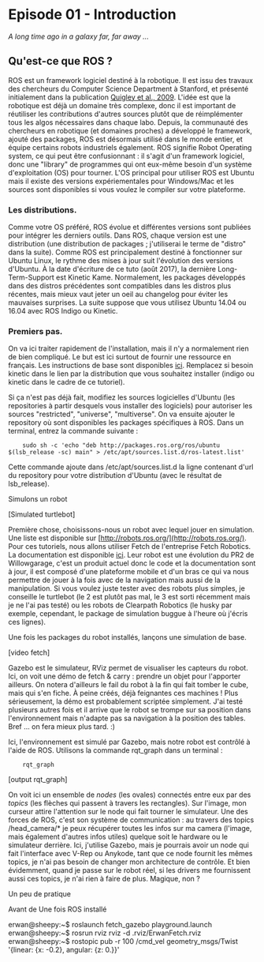 # Episode 01 - Introduction

_A long time ago in a galaxy far, far away ..._


## Qu'est-ce que ROS ?
ROS est un framework logiciel destiné à la robotique. Il est issu des travaux des chercheurs du Computer Science Department à Stanford, et présenté initialement dans la publication [Quigley et al., 2009](http://www.willowgarage.com/sites/default/files/icraoss09-ROS.pdf). L'idée est que la robotique est déjà un domaine très complexe, donc il est important de réutiliser les contributions d'autres sources plutôt que de réimplémenter tous les algos nécessaires dans chaque labo. Depuis, la communauté des chercheurs en robotique (et domaines proches) a développé le framework, ajouté des packages, ROS est désormais utilisé dans le monde entier, et équipe certains robots industriels également.
ROS signifie Robot Operating system, ce qui peut être confusionnant : il s'agit d'un framework logiciel, donc une "library" de programmes qui ont eux-même besoin d'un système d'exploitation (OS) pour tourner. L'OS principal pour utiliser ROS est Ubuntu mais il existe des versions expériementales pour Windows/Mac et les sources sont disponibles si vous voulez le compiler sur votre plateforme.

### Les distributions.
Comme votre OS préféré, ROS évolue et différentes versions sont publiées pour intégrer les derniers outils. Dans ROS, chaque version est une distribution (une distribution de packages ; j'utiliserai le terme de "distro" dans la suite). Comme ROS est principalement destiné à fonctionner sur Ubuntu Linux, le rythme des mises à jour suit l'évolution des versions d'Ubuntu. À la date d'écriture de ce tuto (août 2017), la dernière Long-Term-Support est Kinetic Kame. Normalement, les packages développés dans des distros précédentes sont compatibles dans les distros plus récentes, mais mieux vaut jeter un oeil au changelog pour éviter les mauvaises surprises. La suite suppose que vous utilisez Ubuntu 14.04 ou 16.04 avec ROS Indigo ou Kinetic.

### Premiers pas.
On va ici traiter rapidement de l'installation, mais il n'y a normalement rien de bien compliqué. Le but est ici surtout de fournir une ressource en français.
Les instructions de base sont disponibles [ici](http://wiki.ros.org/kinetic/Installation/Ubuntu). Remplacez si besoin kinetic dans le lien par la distribution que vous souhaitez installer (indigo ou kinetic dans le cadre de ce tutoriel).

Si ça n'est pas déjà fait, modifiez les sources logicielles d'Ubuntu (les repositories à partir desquels vous installer des logiciels) pour autoriser les sources "restricted", "universe", "multiverse".
On va ensuite ajouter le repository où sont disponibles les packages spécifiques à ROS. Dans un terminal, entrez la commande suivante :

```
    sudo sh -c 'echo "deb http://packages.ros.org/ros/ubuntu $(lsb_release -sc) main" > /etc/apt/sources.list.d/ros-latest.list'
```

Cette commande ajoute dans /etc/apt/sources.list.d la ligne contenant d'url du repository pour votre distribution d'Ubuntu (avec le résultat de lsb_release).


Simulons un robot

[Simulated turtlebot]

Première chose, choisissons-nous un robot avec lequel jouer en simulation. Une liste est disponible sur [http://robots.ros.org/](http://robots.ros.org/). Pour ces tutoriels, nous allons utiliser Fetch de l'entreprise Fetch Robotics. La documentation est disponible [ici](url=http://docs.fetchrobotics.com/gazebo.html). Leur robot est une évolution du PR2 de Willowgarage, c'est un produit actuel donc le code et la documentation sont à jour, il est composé d'une plateforme mobile et d'un bras ce qui va nous permettre de jouer à la fois avec de la navigation mais aussi de la manipulation. Si vous voulez juste tester avec des robots plus simples, je conseille le turtlebot (le 2 est plutôt pas mal, le 3 est sorti récemment mais je ne l'ai pas testé) ou les robots de Clearpath Robotics (le husky par exemple, cependant, le package de simulation buggue à l'heure où j'écris ces lignes).

Une fois les packages du robot installés, lançons une simulation de base.

[video fetch]

Gazebo est le simulateur, RViz permet de visualiser les capteurs du robot. Ici, on voit une démo de fetch & carry : prendre un objet pour l'apporter ailleurs. On notera d'ailleurs le fail du robot à la fin qui fait tomber le cube, mais qui s'en fiche. À peine créés, déjà feignantes ces machines !
Plus sérieusement, la démo est probablement scriptée simplement. J'ai testé plusieurs autres fois et il arrive que le robot se trompe sur sa position dans l'environnement mais n'adapte pas sa navigation à la position des tables. Bref ... on fera mieux plus tard. :)

Ici, l'environnement est simulé par Gazebo, mais notre robot est contrôlé à l'aide de ROS. Utilisons la commande rqt_graph dans un terminal :

```
    rqt_graph
```

[output rqt_graph]

On voit ici un ensemble de *nodes* (les ovales) connectés entre eux par des *topics* (les flèches qui passent à travers les rectangles). Sur l'image, mon curseur attire l'attention sur le node qui fait tourner le simulateur. Une des forces de ROS, c'est son système de communication : au travers des topics /head_camera/* je peux récupérer toutes les infos sur ma camera (l'image, mais également d'autres infos utiles) quelque soit le hardware ou le simulateur derrière. Ici, j'utilise Gazebo, mais je pourrais avoir un node qui fait l'interface avec V-Rep ou Anykode, tant que ce node fournit les mêmes topics, je n'ai pas besoin de changer mon architecture de contrôle. Et bien évidemment, quand je passe sur le robot réel, si les drivers me fournissent aussi ces topics, je n'ai rien à faire de plus. Magique, non ?

Un peu de pratique

Avant de Une fois ROS installé

erwan@sheepy:~$ roslaunch fetch_gazebo playground.launch 
erwan@sheepy:~$ rosrun rviz rviz -d .rviz/ErwanFetch.rviz 
erwan@sheepy:~$ rostopic pub -r 100 /cmd_vel geometry_msgs/Twist '{linear: {x: -0.2}, angular: {z: 0.}}'
